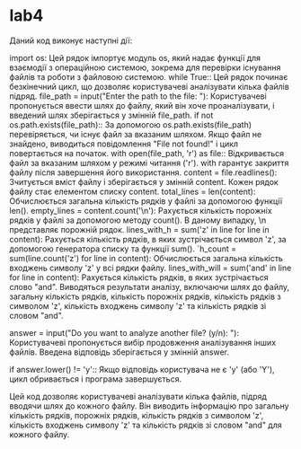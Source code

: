 # lab4
Даний код виконує наступні дії:

import os: Цей рядок імпортує модуль os, який надає функції для взаємодії з операційною системою, зокрема для перевірки існування файлів та роботи з файловою системою.
while True:: Цей рядок починає безкінечний цикл, що дозволяє користувачеві аналізувати кілька файлів підряд.
file_path = input("Enter the path to the file: "): Користувачеві пропонується ввести шлях до файлу, який він хоче проаналізувати, і введений шлях зберігається у змінній file_path.
if not os.path.exists(file_path):: За допомогою os.path.exists(file_path) перевіряється, чи існує файл за вказаним шляхом. Якщо файл не знайдено, виводиться повідомлення "File not found!" і цикл повертається на початок.
with open(file_path, 'r') as file:: Відкривається файл за вказаним шляхом у режимі читання ('r'). with гарантує закриття файлу після завершення його використання.
content = file.readlines(): Зчитується вміст файлу і зберігається у змінній content. Кожен рядок файлу стає елементом списку content.
total_lines = len(content): Обчислюється загальна кількість рядків у файлі за допомогою функції len().
empty_lines = content.count('\n'): Рахується кількість порожніх рядків у файлі за допомогою методу count(). В даному випадку, \n представляє порожній рядок.
lines_with_h = sum('z' in line for line in content): Рахується кількість рядків, в яких зустрічається символ 'z', за допомогою генератора списку та функції sum().
`h_count = sum(line.count('z') for line in content): Обчислюється загальна кількість входжень символу 'z' у всі рядки файлу.
lines_with_will = sum('and' in line for line in content): Рахується кількість рядків, в яких зустрічається слово "and".
Виводяться результати аналізу, включаючи шлях до файлу, загальну кількість рядків, кількість порожніх рядків, кількість рядків з символом 'z', кількість входжень символу 'z' та кількість рядків зі словом "and".

answer = input("Do you want to analyze another file? (y/n): "): Користувачеві пропонується вибір продовження аналізування інших файлів. Введена відповідь зберігається у змінній answer.

if answer.lower() != 'y':: Якщо відповідь користувача не є 'y' (або 'Y'), цикл обривається і програма завершується.

Цей код дозволяє користувачеві аналізувати кілька файлів, підряд вводячи шлях до кожного файлу. Він виводить інформацію про загальну кількість рядків, порожніх рядків, кількість рядків з символом 'z', кількість входжень символу 'z' та кількість рядків зі словом "and" для кожного файлу.
